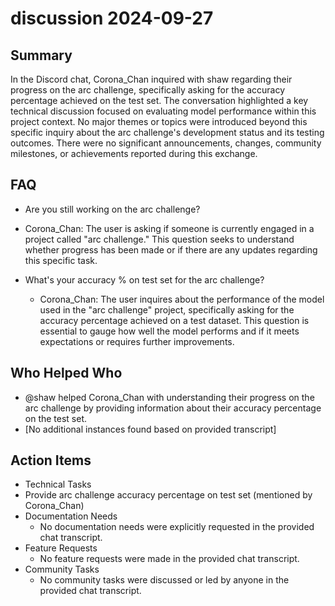 # discussion 2024-09-27

## Summary

In the Discord chat, Corona_Chan inquired with shaw regarding their progress on the arc challenge, specifically asking
for the accuracy percentage achieved on the test set. The conversation highlighted a key technical discussion focused on
evaluating model performance within this project context. No major themes or topics were introduced beyond this specific
inquiry about the arc challenge's development status and its testing outcomes. There were no significant announcements,
changes, community milestones, or achievements reported during this exchange.

## FAQ

- Are you still working on the arc challenge?
- Corona_Chan: The user is asking if someone is currently engaged in a project called "arc challenge." This question
  seeks to understand whether progress has been made or if there are any updates regarding this specific task.

- What's your accuracy % on test set for the arc challenge?
    - Corona_Chan: The user inquires about the performance of the model used in the "arc challenge" project,
      specifically asking for the accuracy percentage achieved on a test dataset. This question is essential to gauge
      how well the model performs and if it meets expectations or requires further improvements.

## Who Helped Who

- @shaw helped Corona_Chan with understanding their progress on the arc challenge by providing information about their
  accuracy percentage on the test set.
- [No additional instances found based on provided transcript]

## Action Items

- Technical Tasks
- Provide arc challenge accuracy percentage on test set (mentioned by Corona_Chan)
- Documentation Needs
    - No documentation needs were explicitly requested in the provided chat transcript.
- Feature Requests
    - No feature requests were made in the provided chat transcript.
- Community Tasks
    - No community tasks were discussed or led by anyone in the provided chat transcript.
